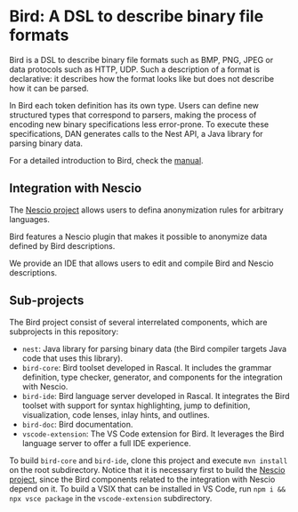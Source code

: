 # Bird: A DSL to describe binary file formats 

Bird is a DSL to describe binary file formats such as BMP, PNG, JPEG or data protocols such as HTTP, UDP. Such a description of a format is declarative: it describes how the format looks like but does not describe how it can be parsed.

In Bird each token definition has its own type. Users can define new structured types that correspond to parsers, making the process of encoding new binary specifications less error-prone. To execute these specifications, DAN generates calls to the Nest API, a Java library for parsing binary data.

For a detailed introduction to Bird, check the [manual](https://github.com/SWAT-engineering/bird/blob/main/bird-doc/bird-manual.md).

## Integration with Nescio

The [Nescio project](https://github.com/SWAT-engineering/nescio) allows users to defina anonymization rules for arbitrary languages.

Bird features a Nescio plugin that makes it possible to anonymize data defined by Bird descriptions.

We provide an IDE that allows users to edit and compile Bird and Nescio descriptions.

## Sub-projects

The Bird project consist of several interrelated components, which are subprojects in this repository:

- `nest`: Java library for parsing binary data (the Bird compiler targets Java code that uses this library).
- `bird-core`: Bird toolset developed in Rascal. It includes the grammar definition, type checker, generator, and components for the integration with Nescio.
- `bird-ide`: Bird language server developed in Rascal. It integrates the Bird toolset with support for syntax highlighting, jump to definition, visualization, code lenses, inlay hints, and outlines.
- `bird-doc`: Bird documentation.
- `vscode-extension`: The VS Code extension for Bird. It leverages the Bird language server to offer a full IDE experience.

To build `bird-core` and `bird-ide`, clone this project and execute `mvn install` on the root subdirectory. Notice that it is necessary first to build the [Nescio project](https://github.com/SWAT-engineering/nescio), since the Bird components related to the integration with Nescio depend on it. To build a VSIX that can be installed in VS Code, run `npm i && npx vsce package` in the `vscode-extension` subdirectory.
